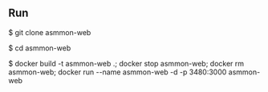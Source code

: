 ## Run

$ git clone asmmon-web

$ cd asmmon-web

$ docker build -t asmmon-web .; docker stop asmmon-web; docker rm asmmon-web; docker run --name asmmon-web -d -p 3480:3000 asmmon-web
